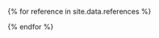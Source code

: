 {% for reference in site.data.references %}
[^{{ reference.referenceID }}]: {{ reference.author }}, "{{ reference.title }}", in {{ reference.source }}, {{ reference.publicationYear }}, pp. {{ reference.pageStart }} - {{ reference.pageEnd }}; {{ reference.url }} [accessed {{ reference.accessDate }}]

{% endfor %}

[^2]: T.E. Humpreys et al. "Assessing the spoofing threat: Development of a portable GPS civilian spoofer." in Proceedings of the 21st International Technical Meeting of the Satellite Division of The Institute of Navigation, 2008, pp. 2314-2325; https://gps.mae.cornell.edu/humphreys_etal_iongnss2008.pdf [accessed 8/23/2016]

[^3]: S. Andrivet, The Security of MDM systems, presented at Hack In Paris, 20 June 2013; https://hackinparis.com/data/slides/2013/MDM-HIP_2013.pdf [accessed 8/23/2016]

[^4]: S. Breen, Mobile Device Mismanagement, presented at Blackhat, Aug. 2014; www.blackhat.com/docs/us-14/materials/us-14-Breen-Mobile-Device-Mismanagement.pdf [accessed 8/23/2016]

[^5]: N.S. Evans, A. Benameur, and Y. Shen, "All Your Root Checks Are Belong to Us: The Sad State of Root Detection", in Proceedings of the 13th ACM International Symposium on Mobility Management and Wireless Access, 2015, pp. 81-88; http://dx.doi.org/10.1145/2810362.2810364 [accessed 8/23/2016]

[^6]: D. Kravets, "Worker fired for disabling GPS app that track her 24 hours a day [Updated]", Ars Technica, 11 May 2015; http://arstechnica.com/tech-policy/2015/05/worker-fired-for-disabling-gps-app-that-tracked-her-24-hours-a-day/ [accessed 8/23/2016]

[^7]: D. Denslow, "Personal Data Security and the "BYOD" Problem: Who is Truly at Risk?", blog, 19 Nov. 2014; http://jolt.richmond.edu/index.php/blog-personal-data-security-and-the-byod-problem-who-is-truly-at-risk/ [accessed 8/24/2016]

[^8]: S. Raghuram, "Man in the Cloud: Threat, Impact, Resolution and the Bigger Picture", blog, 2015; www.skyhighnetworks.com/cloud-security-blog/man-in-the-cloud-threat-impact-resolution-and-the-bigger-picture/ [accessed 8/23/2016]

[^9]: Mobile Top 10 2016, Mar. 2016; www.owasp.org/index.php/Mobile_Top_10_2016-Top_10 [accessed 8/23/2016]

[^11]: L. Francis et al., "Practical NFC peer-to-peer relay attack using mobile phones", in Proceedings of the 6th International Conference on Radio Frequency Identification: Security and Privacy Issues, 2010, pp. 35-49; https://eprint.iacr.org/2010/228.pdf [accessed 8/24/2016]

[^12]: O. Cox, "Demystifying Point of Sale Malware and Attacks", blog, 25 Nov. 2015; www.symantec.com/connect/blogs/demystifying-point-sale-malware-and-attacks [accessed 8/24/2016]

[^13]: Home Depot Hit By Same Malware as Target, 14 Sept. 2014; http://krebsonsecurity.com/2014/09/home-depot-hit-by-same-malware-as-target/ [accessed 8/24/2016]

[^14]: M. Geuss, "The weak link in Apple Pay's strong chain is bank verification. Who's to blame?", Ars Technica, 3 Mar. 2015; http://arstechnica.com/apple/2015/03/the-weak-link-in-apple-pays-strong-chain-is-bank-verification-whos-to-blame/ [accessed 8/24/2016]

[^15]: M. Georgiev et al., "The most dangerous code in the world: validating SSL certificates in non-browser software", in Proceedings of the 2012 ACM conference on Computer and communications security, 2012, pp. 38-49; http://dx.doi.org/10.1145/2382196.2382204 [accessed 8/24/2016]

[^16]: M. Souppaya and K. Scarfone, Guidelines for Securing Wireless Local Area Networks (WLANs), SP 800-163, National Institute of Standards and Technology, 2016; http://nvlpubs.nist.gov/nistpubs/Legacy/SP/nistspecialpublication800-153.pdf [accessed 8/24/2016]

[^17]: K. Zetter, "Darkhotel: A Sophisticated New Hacking Attack Targets High-Profile Hotel Guests", Wired, 10 Nov. 2014; www.wired.com/2014/11/darkhotel-malware/ [accessed 8/24/2016]

[^18]: CAPEC-613: WiFi SSID Tracking (Version 2.8), MITRE, 7 Dec. 2015; http://capec.mitre.org/data/definitions/613.html [accessed 8/24/2016]

[^19]: A. Stubblefield, J. Ioannidis and A.D. Rubin, Using the Fluhrer, Mantin, and Shamir Attack to Break WEP, tech. report TD-4ZCPZZ, AT&T Labs, 2001; www.isoc.org/isoc/conferences/ndss/02/papers/stubbl.pdf [accessed 8/24/2016]

[^20]: D. Richardson, "Using spoofed Wi-Fi to attack mobile devices", blog, 21 Apr. 2016; https://blog.lookout.com/blog/2016/04/21/spoofed-wi-fi-60-minutes/ [accessed 8/24/2016]

[^21]: G. Fleishman, "FCC fines Marriott $600,000 for jamming hotel Wi-Fi", blog, 3 Oct. 2014; http://boingboing.net/2014/10/03/fcc-fines-marriott-for-jamming.html [accessed 8/24/2016]

[^22]: B. Weis, IEEE 802 Privacy Threat Analysis, Cisco Systems, 2016; www.ieee802.org/1/files/public/docs2016/802E-weis-privacy-threat-analysis-0718-v01.pdf [accessed 8/24/2016]

[^23]: B. Fung, "How stores use your phone's WiFi to track your shopping habits", The Washington Post, 19 Oct. 2013; www.washingtonpost.com/blogs/the-switch/wp/2013/10/19/how-stores-use-your-phones-wifi-to-track-your-shopping-habits [accessed 8/24/2016]

[^24]: S. Clifford and Q. Hardy, "Attention, Shoppers: Store Is Tracking Your Cell", The New York Times, 14 July 2013; www.nytimes.com/2013/07/15/business/attention-shopper-stores-are-tracking-your-cell.html [accessed 8/24/2016]

[^25]: S. Mlot, "FTC Goes After Firm for Tracking Shoppers' Cell Phones", PCMag, 24 Apr. 2015; www.pcmag.com/article2/0,2817,2482985,00.asp [accessed 8/24/2016]

[^26]: How Retailers Use Smartphones To Track Shoppers In The Store, All Things Considered, National Public Radio, 16 June 2014, transcript; www.npr.org/2014/06/16/322597862/how-retailers-use-smartphones-to-track-shoppers-in-the-store [accessed 8/24/2016]

[^27]: GPS, Wi-Fi, and Cell Phone Jammers Frequently Asked Questions (FAQs), Federal Communications Commission; https://transition.fcc.gov/eb/jammerenforcement/jamfaq.pdf [accessed 8/24/2016]

[^28]: J. Padgette, K. Scarfone and L. Chen, Guide to Bluetooth Security, SP 800-121 rev. 1, National Institute of Standards and Technology, 2012; http://csrc.nist.gov/publications/nistpubs/800-121-rev1/sp800-121_rev1.pdf [accessed 8/24/2016]

[^29]: C. Mulliner and M. Herfurt, "Blueprinting", 2013; http://trifinite.org/trifinite_stuff_blueprinting.html [accessed 8/24/2016]

[^30]: L. Carettoni, C. Merloni and S. Zanero, "Studying Bluetooth Malware Propagation: The BlueBag Project", Proceedings of the 2007 IEEE Symposium on Security and Privacy, pp. 17-25, 2007; http://ieeexplore.ieee.org/stamp/stamp.jsp?arnumber=4140986 [accessed 8/24/2016]

[^31]: Z. Wang et al., "Implementation and Analysis of a Practical NFC Relay Attack Example", in Proceedings of the 2012 Second International Conference on Instrumentation, Measurement, Computer, Communication, and Control, 2012, pp 143-146.

[^32]: M. Maass et al., Demo: NFCGate - An NFC Relay Application for Android [Extended Abstract], presented at 8th ACM Conference on Security and Privacy in Wireless and Mobile Networks, 26 June 2015; https://github.com/nfcgate/nfcgate [accessed 8/24/2016]

[^33]: G. Vaughan, NFC Threat Landscape, OWASP Toronto chapter meeting, 31 Mar. 2013; www.owasp.org/images/3/38/NFC_Threat_Landscape_OWASP_Toronto_March_2013.pdf [accessed 8/24/2016]

[^34]: C. Miller, Exploring the NFC Attack Surface, presented at Blackhat, 5 July 2012; https://media.blackhat.com/bh-us-12/Briefings/C_Miller/BH_US_12_Miller_NFC_attack_surface_WP.pdf [accessed 8/24/2016]

[^35]: Android 6.0 Changes, https://developer.android.com/about/versions/marshmallow/android-6.0-changes.html#behavior-hardware-id [accessed on 8/24/2016]

[^36]: D. Stites and K. Skinner, User Privacy on iOS and OS X, presented at Apple Worldwide Developer Conference, June 2014; http://devstreaming.apple.com/videos/wwdc/2014/715xx4loqo5can9/715/715_user_privacy_in_ios_and_os_x.pdf [accessed 8/24/2016]

[^37]: Specification of the Bluetooth System version 1.0 B, Bluetooth Special Interest Group, 1999; http://grouper.ieee.org/groups/802/15/Bluetooth/profile_10_b.pdf [accessed 8/24/2016]

[^38]: Security, Bluetooth Smart (Low Energy), 2016; https://developer.bluetooth.org/TechnologyOverview/Pages/LE-Security.aspx [accessed 8/24/2016]

[^39]: S. Cobb, "QR Codes and NFC Chips: Preview-and-authorize should be default", blog, 23 Apr. 2012; www.welivesecurity.com/2012/04/23/qr-codes-and-nfc-chips-preview-and-authorize-should-be-default/ [accessed 8/24/2016]

[^40]: S. Lawson, "Ten Ways Your Smartphone Knows Where you Are", PCWorld, 6 Apr. 2012; www.pcworld.com/article/253354/ten_ways_your_smartphone_knows_where_you_are.html [accessed 8/25/2016]

[^41]: J.S. Warner and R.G. Johnston, GPS Spoofing Countermeasures, tech. report LAUR-03-6163, Los Alamos National Laboratory, 2003; http://lewisperdue.com/DieByWire/GPS-Vulnerability-LosAlamos.pdf [accessed 8/25/2016]

[^42]: Malware Targeting Point of Sale Systems, US-CERT alert TA14-002A, US-CERT, 5 Feb. 2014; www.us-cert.gov/ncas/alerts/TA14-002A [accessed 8/25/2016]

[^43]: C. Xiao, "YiSpecter: First iOS Malware That Attacks Non-jailbroken Apple iOS Devices by Abusing Private APIs," blog, 25 Oct. 2015; http://researchcenter.paloaltonetworks.com/2015/10/yispecter-first-ios-malware-attacks-non-jailbroken-ios-devices-by-abusing-private-apis/

[^44]: T. Claburn, "iOS SideStepper Vulnerability Undermines MDM Services: Check Point," InformationWeek ,31 Mar. 2016; www.informationweek.com/mobile/mobile-devices/ios-sidestepper-vulnerability-undermines-mdm-services-check-point/d/d-id/1324920

[^45]: L. Tung, "Apple iPhone, iPad iOS 9 security flaw lets malicious apps sneak onto enterprise devices," ZDNet, 1 Apr. 2016; www.zdnet.com/article/apple-iphone-ipad-ios-9-security-flaw-lets-malicious-apps-sneak-onto-enterprise-devices/

[^46]: B. Lau et al. , MACTANS: Injecting Malware Into iOS Devices Via Malicious Chargers, presented at BlackHat, 3-4 Aug. 2013. https://media.blackhat.com/us-13/US-13-Lau-Mactans-Injecting-Malware-into-iOS-Devices-via-Malicious-Chargers-WP.pdf [accessed 8/23/16].

[^47]: M. Mendoza, "Xiaomi Locks Mi Devices' Bootloaders On Fears Of Malware And Security Risks: Up To 21 Days To Unlock," Tech Times, 20 Jan. 2016; www.techtimes.com/articles/125681/20160120/xiaomi-locks-mi-devices-bootloaders-on-fears-of-malware-and-security-risks-up-to21-days-to-unlock.htm [accessed 8/26/2016]

[^48]: D. Pauli, "Samsung S6 calls open to man-in-the-middle base station snooping," The Register, 12 Nov. 2015; www.theregister.co.uk/2015/11/12/mobile_pwn2own1/

[^49]: D. Goodin, "Software flaw puts mobile phones and networks at risk of complete takeover," Ars Technica, 19 July 2016; http://arstechnica.com/security/2016/07/software-flaw-puts-mobile-phones-and-networks-at-risk-of-complete-takeover/

[^50]: R. Weinmann, Baseband Attacks: Remote Exploitation of Memory Corruptions in Cellular Protocol Stacks, presented at 6th USENIX Workshop on Offensive Technologies, 6-7 Aug. 2012; www.usenix.org/system/files/conference/woot12/woot12-final24.pdf [accessed 8/23/16].

[^51]: G. Williams, "4 Surprising Ways Your Identity Can Be Stolen," U.S. News & World Report, 9 June 2015; http://money.usnews.com/money/personal-finance/articles/2015/06/09/4-surprising-ways-your-identity-can-be-stolen

[^52]: AT&T SIM-Card Switch Scam, New York Department of State; www.dos.ny.gov/consumerprotection/scams/att-sim.html [accessed 8/23/16].

[^53]: R. Chirgwin, "This is what a root debug backdoor in a Linux kernel looks like," The Register, 9 May. 2016; www.theregister.co.uk/2016/05/09/allwinners_allloser_custom_kernel_has_a_nasty_root_backdoor/ [accessed 8/26/2016]

[^54]: iOS Security: iOS 9.3 or later, white paper, Apple, 2016. www.apple.com/business/docs/iOS_Security_Guide.pdf [accessed 8/24/16].

[^55]: R. Welton, "Remote Code Execution as System User on Samsung Phones", blog, 16 June 2015; www.nowsecure.com/blog/2015/06/16/remote-code-execution-as-system-user-on-samsung-phones/ [accessed 8/25/2016]

[^56]: J. V. Dyke, "Insecurity Cameras and Mobile Apps: Surveillance or Exposure?", blog, 6 Jan. 2016; www.nowsecure.com/blog/2016/01/06/insecurity-cameras-and-mobile-apps-surveillance-or-exposure/ [accessed 8/25/2016]

[^57]: J. Oberheide and Z. Lanier, "Team Joch vs. Android", presented at ShmooCon 2011, 28-30 Jan. 2011, slide 54; https://jon.oberheide.org/files/shmoo11-teamjoch.pdf [accessed 8/25/2016]

[^61]: L. Neely, Mobile Threat Protection: A Holistic Approach to Securing Mobile Data and Devices, SANS Institute, 2016; www.sans.org/reading-room/whitepapers/analyst/mobile-threat-protection-holistic-approach-securing-mobile-data-devices-36715 [accessed 8/25/2016]

[^62]: S. Fahl et al., "Why Eve and Mallory Love Android: An Analysis of Android SSL (In)Security", in Proceedings of the 2012 ACM conference on Computer and Communications Security, 2012, pp. 50-61; http://dl.acm.org/citation.cfm?id=2382205 [accessed 8/25/2016]

[^63]: D. Sounthiraraj et al., "SMV-HUNTER: Large Scale, Automated Detection of SSL/TLS Man-in-the-Middle Vulnerabilities in Android Apps", in Proceedings of the 2014 Network and Distributed System Security Symposium, 2014; www.internetsociety.org/sites/default/files/10_3_1.pdf [accessed 8/25/2016]

[^64]: A. Mettler et al., "SSL Vulnerabilities: Who Listens When Android Applications Talk?", 20 Aug. 2014; www.fireeye.com/blog/threat-research/2014/08/ssl-vulnerabilities-who-listens-when-android-applications-talk.html [accessed 8/25/2016]

[^65]: J. Montelibano and W. Dormann, How We Discovered Thousands of Vulnerable Android Apps in 1 Day, presented at RSA Conference USA 2015, 19 Apr. 2015;  www.rsaconference.com/writable/presentations/file_upload/hta-t08-how-we-discovered-thousands-of-vulnerable-android-apps-in-1-day_final.pdf [accessed 8/25/2016]

[^66]: Fandango, Credit Karma Settle FTC Charges that They Deceived Consumers By Failing to Securely Transmit Sensitive Personal Information, Federal Trade Commission, 28 Mar. 2014; www.ftc.gov/news-events/press-releases/2014/03/fandango-credit-karma-settle-ftc-charges-they-deceived-consumers [accessed 8/25/2016]

[^67]: J. Case, "Exclusive: Vulnerability In Skype For Android Is Exposing Your Name, Phone Number, Chat Logs, And A Lot More", blog, 14 Apr. 2011; www.androidpolice.com/2011/04/14/exclusive-vulnerability-in-skype-for-android-is-exposing-your-name-phone-number-chat-logs-and-a-lot-more/# [accessed 8/25/2016]

[^68]: J. V. Dyke, "World Writable Code Is Bad, MMMMKAY", blog,  10 Aug. 2015; www.nowsecure.com/blog/2015/08/10/world-writable-code-is-bad-mmmmkay/ [accessed 8/25/2016]

[^69]: "[Vulnerability Identifier]: LOOK-11-001, blog, 1 Feb. 2011; https://blog.lookout.com/look-11-001/ [accessed 8/25/2016]"

[^70]: A. Donenfeld, Stumping the Mobile Chipset, presented at DEFCON 24, 7 Aug. 2016; https://media.defcon.org/DEF CON 24/DEF CON 24 presentations/DEFCON-24-Adam-Donenfeld-Stumping-The-Mobile-Chipset.pdf [accessed 8/25/2016]

[^71]: A. Brandt, "Android Towelroot Exploit Used to Deliver Dogspectus Ransomware", blog, 25 Apr. 2016; www.bluecoat.com/security-blog/2016-04-25/android-exploit-delivers-dogspectus-ransomware [accessed 8/25/2016]

[^72]: JailbreakMe; https://jailbreakme.qoid.us [accessed 8/25/2016]

[^73]: R. Welton, "A Pattern for Remote Code Execution using Arbitrary File Writes and MultiDex Applications", blog, 15 June 2015; www.nowsecure.com/blog/2015/06/15/a-pattern-for-remote-code-execution-using-arbitrary-file-writes-and-multidex-applications/ [accessed 8/25/2016]

[^74]: M. Grace et al., "Unsafe Exposure Analysis of Mobile In-App Advertisements", in Proceedings of the Fifth ACM Conference on Security and Privacy in Wireless and Mobile Networks,2012, pp. 101-112; http://dl.acm.org/citation.cfm?id=2185464 [accessed 8/25/2016]

[^75]: S. Guerrero, "eBay for Android Content Provider Injection Vulnerability", blog, 4 Oct. 2013; www.nowsecure.com/blog/2013/10/04/ebay-for-android-content-provider-injection-vulnerability/ [accessed 8/25/2016]

[^76]: X. Jiang, "Smishing Vulnerability in Multiple Android Platforms (including Gingerbread, Ice Cream Sandwich, and Jelly Bean)", 28 Nov. 2012; www.csc.ncsu.edu/faculty/jiang/smishing.html [accessed 8/25/2016]

[^77]: T. Cannon, "Android SMS Spoofer", GitHub repository, 14 Dec. 2012; https://github.com/thomascannon/android-sms-spoof [accessed 8/25/2016]

[^78]: K. Okuyama, "Content provider permission bypass allows malicious application to access data", Mozilla Foundation Security Advisory 2016-41, Mozilla Foundation, 26 Apr. 2016; www.mozilla.org/en-US/security/advisories/mfsa2016-41/ [accessed 8/25/2016]

[^79]: "WebView addJavaScriptInterface Remote Code Execution", 24 Sept. 2013; https://labs.mwrinfosecurity.com/blog/webview-addjavascriptinterface-remote-code-execution/ [accessed 8/25/2016]

[^80]: F. Long, "DRD13. Do not provide addJavascriptInterface method access in a WebView which could contain untrusted content. (API level JELLY_BEAN or below)", 8 Apr. 2015; www.securecoding.cert.org/confluence/pages/viewpage.action?pageId=129859614 [accessed 8/25/2016]

[^81]: T. Sutcliffe, "Remote code execution on Android devices", blog, 31 July 2014; https://labs.bromium.com/2014/07/31/remote-code-execution-on-android-devices/ [accessed 8/25/2016]

[^82]: D. Andzakovic, FortiClient Multiple Vulnerabilities, vulnerability disclosure, 29 Jan. 2015; www.security-assessment.com/files/documents/advisory/Fortinet_FortiClient_Multiple_Vulnerabilities.pdf [accessed 8/25/2016]

[^83]: The Google Android Security Team's Classifications for Potentially Harmful Applications, Apr. 2016; https://static.googleusercontent.com/media/source.android.com/en//security/reports/Google_Android_Security_PHA_classifications.pdf [accessed 8/25/2016]

[^84]: W. Zhou et al., "Slembunk: An Evolving Android Trojan Family Targeting Users of Worldwide Banking Apps", blog, 17 Dec. 2015; www.fireeye.com/blog/threat-research/2015/12/slembunk_an_evolvin.html [accessed 8/25/2016]

[^85]: Y. Zhou and X. Jiang, "Dissecting Android Malware: Characterization and Evolution", in Proceedings of the 2012 IEEE Symposium on Security and Privacy, 2012, pp 95-109; http://ieeexplore.ieee.org/document/6234407/?arnumber=6234407 [accessed 8/25/2016]

[^86]: C. Zheng and Z. Xu, "New Android Malware Family Evades Antivirus Detection by Using Popular Ad Libraries", blog, 7 July 2015; http://researchcenter.paloaltonetworks.com/2015/07/new-android-malware-family-evades-antivirus-detection-by-using-popular-ad-libraries/ [accessed 8/25/2016]

[^87]: Unauthorized App Discovered, in Incident Response for Android and iOS, www.nowsecure.com/resources/mobile-incident-response/en/case-studies/unauthorized-app-discovered.html [accessed 8/25/2016]

[^88]: M. Kelly, "Cloned banking app stealing usernames sneaks into Google Play", blog, 24 June 2014; https://blog.lookout.com/blog/2014/06/24/bankmirage/ [accessed 8/25/2016]

[^89]: D. Richardson, "Change to sideloading apps in iOS 9 is a security win", blog, 10 Sept. 2015; https://blog.lookout.com/blog/2015/09/10/ios-9-sideloading/ [accessed 8/25/2016]

[^90]: Mobile Security: Threats and Countermeasures, white paper, MobileIron; www.mobileiron.com/sites/default/files/security/Mobile-Security-Threats-and-Countermeasures-WP-MKT-6361-V1.pdf [accessed 8/25/2016]

[^91]: D. Richardson, "Jailbreaking not a requirement for infecting iPhones with Hacking Team spyware", blog, 10 July 2015; https://blog.lookout.com/blog/2015/07/10/hacking-team/ [accessed 8/25/2016]

[^92]: L. Sun, et al., "Pawn Storm Update: iOS Espionage App Found", blog, 4 Feb. 2015; http://blog.trendmicro.com/trendlabs-security-intelligence/pawn-storm-update-ios-espionage-app-found/ [accessed 8/25/2016]

[^93]: C. Xiao, "WireLurker: A New Era in OS X and iOS Malware", blog, 5 Nov. 2014; http://researchcenter.paloaltonetworks.com/2014/11/wirelurker-new-era-os-x-ios-malware/ [accessed 8/25/2016]

[^94]: C. Page, "MKero: Android malware secretly subscribes victims to premium SMS services", The Inquirer, 9 Sept. 2015; www.theinquirer.net/inquirer/news/2425201/mkero-android-malware-secretly-subscribes-victims-to-premium-sms-services [accessed 8/25/2016]

[^95]: T. Espiner, "Chinese Android botnet 'netting millions', says Symantec", ZDNet, 10 Feb. 2012; www.zdnet.com/article/chinese-android-botnet-netting-millions-says-symantec/ [accessed 8/25/2016]

[^96]: C. Zheng, et al., "New Android Trojan XBot Phishes Credit Cards and Bank Accounts, Encrypts Devices for Ransom", blog, 18 Feb. 2016; http://researchcenter.paloaltonetworks.com/2016/02/new-android-trojan-xbot-phishes-credit-cards-and-bank-accounts-encrypts-devices-for-ransom/ [accessed 8/25/2016]

[^97]: R. K. Konoth, V. van der Veen, and Herbert Bos, "How Anywhere Computing Just Killed Your Phone-Based Two-Factor Authentication", Proceedings of the 20th Conference on Financial Cryptography and Data Security, 2016; http://fc16.ifca.ai/preproceedings/24_Konoth.pdf [accessed 8/25/2016]

[^98]: Android Security 2015 Year In Review, Google, 2016; https://source.android.com/security/reports/Google_Android_Security_2015_Report_Final.pdf [accessed 8/25/2016]

[^99]: D. Goodin, "Malware designed to take over cameras and record audio enters Google Play", Ars Technica, 7 Mar. 2014; http://arstechnica.com/security/2014/03/malware-designed-to-take-over-cameras-and-record-audio-enters-google-play/ [accessed 8/25/2016]

[^100]: J. Oberheide, Android Hax, presented at Summercon, 10 June 2010; https://jon.oberheide.org/files/summercon10-androidhax-jonoberheide.pdf [accessed 8/25/2016]

[^101]: P. Ducklin, "How to clean up the Duh iPhone worm", Naked Security, Sophos, 24 Nov. 2009; https://nakedsecurity.sophos.com/2009/11/24/clean-up-iPhone-worm/ [accessed 8/25/2016]

[^102]: C. Dehghanpoor, "Brain Test re-emerges: 13 apps found in Google Play", blog, 6 Jan. 2016; https://blog.lookout.com/blog/2016/01/06/brain-test-re-emerges/ [accessed 8/25/2016]

[^103]: V. Chebyshev and R. Unuchek, "Mobile Malware Evolution: 2013", blog, 24 Feb. 2014; https://securelist.com/analysis/kaspersky-security-bulletin/58335/mobile-malware-evolution-2013/ [accessed 8/25/2016]

[^104]: A. Coletta et al., "DroydSeuss: A Mobile Banking Trojan Tracker - A Short Paper", in Proceedings of Financial Cryptography and Data Security 2016, 2016; http://fc16.ifca.ai/preproceedings/14_Coletta.pdf [accessed 8/25/2016]

[^105]: A.P. Felt and D. Wagner, Phishing on Mobile Devices, presented at Web 2.0 Security & Privacy 2011, 26 May 2011; http://w2spconf.com/2011/papers/felt-mobilephishing.pdf [accessed 8/25/2016]

[^106]: R. Hassell, Exploiting Androids for Fun and Profit, presented at Hack In The Box Security Conference 2011, 12-13 Oct. 2011; http://conference.hitb.org/hitbsecconf2011kul/materials/D1T1 - Riley Hassell - Exploiting Androids for Fun and Profit.pdf [accessed 8/25/2016]

[^107]: W. Zhou et al., "The Latest Android Overlay Malware Spreading via SMS Phishing in Europe", blog, 28 June 2016; www.fireeye.com/blog/threat-research/2016/06/latest-android-overlay-malware-spreading-in-europe.html [accessed 8/25/2016]

[^108]: J. Clover, "Password-Stealing Instagram App 'InstaAgent' Reappears in App Store Under New Name", MacRumors, 22 Mar. 2016; www.macrumors.com/2016/03/22/password-stealing-instaagent-app-reappears/ [accessed 8/25/2016]

[^109]: T. Fox-Brewster, "Hackers Sneak Malware Into Apple App Store 'To Steal iCloud Passwords'", Forbes, 18 Sept. 2015; www.forbes.com/sites/thomasbrewster/2015/09/18/xcodeghost-malware-wants-your-icloud/ [accessed 8/25/2016]

[^110]: Internet Security Threat Report vol. 21, Symantec, 2016.

[^111]: T. Wang et al., "Jekyll on iOS: When Benign Apps Become Evil", in Proceedings of the 22nd USENIX Security Symposium, 2013; www.usenix.org/system/files/conference/usenixsecurity13/sec13-paper_wang_2.pdf [accessed 8/25/2016]

[^112]: D. Storm, "Mobile RAT attack makes Android the ultimate spy tool", Computerworld, 1 Mar. 2012; www.computerworld.com/article/2472441/cybercrime-hacking/mobile-rat-attack-makes-android-the-ultimate-spy-tool.html [accessed 8/25/2016]

[^113]: L. Fair, "Device Squad: The story behind the FTC's first case against a mobile device maker", blog, 22 Feb. 2013; www.ftc.gov/news-events/blogs/business-blog/2013/02/device-squad-story-behind-ftcs-first-case-against-mobile [accessed 8/25/2016]

[^114]: Check Point Security Team, "Certifi-gate: Hundreds of Millions of Android Devices Could Be Pwned", blog, 6 Aug. 2015; http://blog.checkpoint.com/2015/08/06/certifigate/ [accessed 8/25/2016]

[^115]: "Samsung Keyboard Security Risk Disclosed", 16 June 2015; www.nowsecure.com/keyboard-vulnerability/ [accessed 8/25/2016]

[^116]: CBS App & Mobility Website, Wandera Threat Advisory No. 192, Wandera, 23 Mar. 2016; www.wandera.com/resources/dl/TA_CBS.pdf [accessed 8/24/2016]

[^117]: The Fork, Wandera Threat Advisory No. 154, Wandera, 14 Jan. 2016; www.wandera.com/resources/dl/TA_The_Fork.pdf [accessed 8/24/2016]

[^118]: Star Q8, Wandera Threat Advisory No. 152, Wandera, 10 Jan. 2016; www.wandera.com/resources/dl/TA_StarQ8.pdf [accessed 8/24/2016]

[^119]: Corriere Della Sera App, Wandera Threat Advisory No. 74, Wandera, 29 Aug. 2015; www.wandera.com/resources/dl/TA_CorriereDellaSeraApp.pdf (accessed 24 Aug 2016)

[^120]: La Tribune, Wandera Threat Advisory No. 84, Wandera, 2 Oct. 2015; www.wandera.com/resources/dl/TA_LaTribune.pdf [accessed 8/24/2016]

[^121]: Card Crypt, Wandera Threat Advisory No. 142, Wandera, 9 Dec. 2015; www.wandera.com/resources/dl/TA_CardCrypt.pdf [accessed 8/24/2016]

[^122]: E. Schuman, "Starbucks Caught Storing Mobile Passwords in Clear Text", Computerworld, 15 Jan. 2014; www.computerworld.com/article/2487743/security0/evan-schuman--starbucks-caught-storing-mobile-passwords-in-clear-text.html  [accessed 8/25/2016]

[^124]: A. Aviv et al., "Smudge Attacks on Smartphone Touch Screens", in Proceedings of the 4th USENIX Conference on Offensive technologies, 2010; www.usenix.org/legacy/event/woot10/tech/full_papers/Aviv.pdf [accessed 8/24/2016].

[^125]: P. Ducklin, "Black Box" Brouhaha Breaks Out Over Brute Forcing of iPhone Pin Lock", Naked Security, Sophos, 17 Mar. 2015; https://nakedsecurity.sophos.com/2015/03/17/black-box-brouhaha-breaks-out-over-brute-forcing-of-iphone-pin-lock/ [accessed 8/25/2016]

[^126]: T. Simonite, "Black Hat: Google Glass Can Steal Your Passcodes", MIT Technology Review, 7 Aug. 2014; www.technologyreview.com/s/529896/black-hat-google-glass-can-steal-your-passcodes/ [accessed 8/25/2016]

[^127]: L. Tung, "iOS 9 LockScreen Bypass Exposes Photos and Contacts", ZDNet, 24 Sept. 2015; www.zdnet.com/article/ios-9-lockscreen-bypass-exposes-photos-and-contacts/ [accessed 8/25/2016]

[^128]: S. Hill, "Your Smartphone Isn't As Safe As You'd Think, Techradar, 29 Nov. 2013; www.techradar.com/us/news/phone-and-communications/mobile-phones/your-smartphone-pin-isn-t-as-safe-as-you-d-think-1203510 [accessed 8/25/2016]

[^129]: D. Goodin, "How hackers can access iPhone contacts and photos without a password", Ars Technica, 25 Sept. 2015;  http://arstechnica.com/security/2015/09/how-hackers-can-access-iphone-contacts-and-photos-without-a-password/ [accessed 8/25/2016]

[^130]: D. Goodin, "Serious OS X and iOS Flaws Let Hackers Steal Keychain, 1Password Contents", Ars Technica, 17 June 2015; http://arstechnica.com/security/2015/06/serious-os-x-and-ios-flaws-let-hackers-steal-keychain-1password-contents/  [accessed 8/25/2016]

[^131]: J. Lemonnier, "Which is the most secure Android Smart Lock?", 4 June 2016; http://now.avg.com/which-is-the-most-secure-android-smart-lock/ [accessed 8/25/2016]

[^132]: J. Trader, "Liveness Detection to Fight Biometric Spoofing", blog, 22 July 2014; http://blog.m2sys.com/scanning-and-efficiency/liveness-detection-fight-biometric-spoofing/ [accessed 8/25/2016]

[^133]: M. Rogers "Why I hacked TouchID (again) and still think it's awesome", blog, 23 Sept. 2016; https://blog.lookout.com/blog/2014/09/23/iphone-6-touchid-hack; [accessed 8/25/2016]

[^134]: D. Richardson, "Using Spoofed Wi-Fi to Attack Mobile Devices", blog, 21 Apr. 2016; https://blog.lookout.com/blog/2016/04/21/spoofed-wi-fi-60-minutes/ [accessed 8/25/2016]

[^135]: SRLabs, "iPhone 5S Touch ID susceptible to fingerprint spoofs", YouTube video, 25 Sept. 2013; www.youtube.com/watch?v=h1n_tS9zxMc [accessed 8/25/2016]

[^136]: "Man-in-the-Middle Attack", 31 Aug. 2015; www.owasp.org/index.php/Man-in-the-middle_attack [accessed 8/25/2016]

[^137]: Mobile Top 10 2016, Mar. 2016; www.owasp.org/index.php/ Mobile_Top_10_2016-Top_10 - M1 [accessed 8/25/2016]

[^138]: R. Graves, Phishing Defenses for Webmail Providers, white paper, SANS Institute, 2013; www.sans.org/reading-room/whitepapers/email/phishing-detecton-remediation-34082 [accessed 8/258/2016]

[^139]: C. Boyd, "'Your Account PayPal Has Been Limited' Phishing Scam", blog, 8 May 2015;  https://blog.malwarebytes.com/cybercrime/2015/05/your-account-paypal-has-been-limited-phishing-scam/  [accessed 8/25/2016]

[^140]: A. Wulf, "Stealing Passwords is Easy in Native Mobile Apps Despite OAuth", blog, 12 Jan. 2011; http://welcome.totheinter.net/2011/01/12/stealing-passwords-is-easy-in-native-mobile-apps-despite-oauth/ [accessed 8/25/2016]

[^141]: W. Denniss and J. Bradley, "OAuth 2.0 for Native Apps", IETF Internet Draft, work in progress, July 2016.

[^142]: J.F. Miller, "Supply Chain Attack Framework and Attack Patterns", tech. report, MITRE, Dec. 2013;   www.mitre.org/sites/default/files/publications/supply-chain-attack-framework-14-0228.pdf

[^143]: Z. Wang and A. Stavrou, "Exploiting Smart-Phone USB Connectivity for Fun and Profit", in Proceedings of 26th Annual Computer Security Applications Conference, 2010, pp. 357-365.

[^144]: A. Stavrou, Z. Wang, Exploiting Smart-Phone USB Connectivity For Fun And Profit, presented at Blackhat, 4 Aug. 2011; https://media.blackhat.com/bh-dc-11/Stavrou-Wang/BlackHat_DC_2011_Stavrou_Zhaohui_USB_exploits-Slides.pdf [accessed 8/25/2016]

[^145]: M. Brignall, "Sim-Swap Fraud Claims Another Mobile Banking Victim", The Guardian, 16 Apr. 2016; www.theguardian.com/money/2016/apr/16/sim-swap-fraud-mobile-banking-fraudsters  [accessed 8/25/2016]

[^146]: BYOD & Mobile Security, Information Security Community on LinkedIn, Apr. 2016; http://get.skycure.com/hubfs/Reports/BYOD_and_Mobile_Security_Report_2016.pdf  [accessed 8/25/2016]

[^147]: V. Blue, "Researchers Show How to Hack an iPhone in 60 Seconds", ZDNet, 31 July 2013; www.zdnet.com/article/researchers-reveal-how-to-hack-an-iphone-in-60-seconds/ [accessed 8/25/2016]

[^149]: A. O'Donnell, "How to Protect Yourself From Malicious QR Codes", blog, http://netsecurity.about.com/od/securityadvisorie1/a/How-To-Protect-Yourself-From-Malicious-QR-Codes.htm [accessed 8/25/16]

[^150]: G. Gruman, "Keep out hijackers: Secure your app store dev account," InfoWorld, 5 Dec. 2014; www.infoworld.com/article/2854963/mobile-development/how-to-keep-your-app-store-dev-account-from-being-hijacked.html

[^151]: D. Fisher, "Researchers Find Methods for Bypassing Google's Bouncer Android Security," blog, 4 June 2012; https://threatpost.com/researchers-find-methods-bypassing-googles-bouncer-android-security-060412/76643/

[^152]: C. Welch, "Major security hole allows Apple passwords to be reset with only email address, date of birth (update)," The Verge, 22 Mar. 2013; www.theverge.com/2013/3/22/4136242/major-security-hole-allows-apple-id-passwords-reset-with-email-date-of-birth

[^153]: D. Harkness et al., "Google Play Store seems blocked now from China. How can I update my Quora app?", forum thread, 6 Dec. 2014, www.quora.com/Google-Play-Store-seems-blocked-now-from-China-How-can-I-update-my-Quora-app [accessed 8/25/16]

[^154]: J. Cheng, "'Find and Call' app becomes first trojan to appear on iOS App Store," Ars Technica, 5 July 2012; http://arstechnica.com/apple/2012/07/find-and-call-app-becomes-first-trojan-to-appear-on-ios-app-store/

[^155]: J. Miller and C. Oberheide, Dissecting the Android Bouncer, Summercon, June 2012. https://jon.oberheide.org/files/summercon12-bouncer.pdf [accessed 8/25/16]

[^156]: N.J. Percoco and S. Schulte, Adventures in BouncerLand, presented at BlackHat, 25 July 2012. https://media.blackhat.com/bh-us-12/Briefings/Percoco/BH_US_12_Percoco_Adventures_in_Bouncerland_WP.pdf [accessed 8/25/16]

[^158]: Setup an FDroid App Repo, wiki entry, 3 May 2016, https://f-droid.org/wiki/page/Setup_an_FDroid_App_Repo [accessed 8/25/16]

[^159]: Protect your developer account, Google, 2016, https://support.google.com/googleplay/android-developer/answer/2543765?hl=en [accessed 8/25/16]

[^160]: Security and your Apple ID, Apple, 2016, https://support.apple.com/en-us/HT201303 [accessed 8/25/16]

[^161]: Maintaining Your Signing Identities and Certificates, Apple, 5 July 2016, https://developer.apple.com/library/prerelease/content/documentation/IDEs/Conceptual/AppDistributionGuide/MaintainingCertificates/MaintainingCertificates.html [accessed 8/25/16]

[^162]: Secure Your Private Key, in User Guide, https://developer.android.com/studio/publish/app-signing.html#secure-key [accessed 8/25/16]

[^164]: D. Goodin, "New Attack Steals Secret Crypto Keys from Android and iOS Phones", Ars Technica, 3 Mar. 2016; http://arstechnica.com/security/2016/03/new-attack-steals-secret-crypto-keys-from-android-and-ios-phones/  [accessed 8/25/2016]

[^165]: 3G Security; Security Threats and Requirements (Release 4), 3GPP TS 21.133 V4.0.0, 3rd Generation Partnership Project, 2003; www.3gpp.org/ftp/tsg_sa/wg3_security/_specs/Old_Vsns/21133-400.pdf [Accessed 8/23/2016]

[^166]: J. Cichonski, J.M. Franklin, and M. Bartock, LTE Architecture Overview and Security Analysis, Draft NISTIR 8071, National Institute of Standards and Technology, 2016; http://csrc.nist.gov/publications/drafts/nistir-8071/nistir_8071_draft.pdf [Accessed 8/23/2016]

[^167]: R.P. Jover, LTE Security and Protocol Exploits, presented at ShmooCon, 3 Jan. 2016; www.ee.columbia.edu/~roger/ShmooCon_talk_final_01162016.pdf [accessed 8/23/2016]

[^168]: J. Vijayan, "Researchers Exploit Cellular Tech Flaws to Intercept Phone Calls", ComputerWorld, 1 Aug. 2013; http://www.computerworld.com/article/2484538/cybercrime-hacking/researchers-exploit-cellular-tech-flaws-to-intercept-phone-calls.html [accessed 8/23/2016]

[^169]: J. Kakar et al. "Analysis and Mitigation of Interference to the LTE Physical Control Format Indicator Channel", in Proceedings of 2014 IEEE Military Communications Conference, 2014, pp. 228-234.

[^170]: C.-Y. Li et al. "Insecurity of Voice Solution VoLTE in LTE Mobile Networks", In Proceedings of the 22nd ACM SIGSAC Conference on Computer and Communications Security, 2015, pp. 316-327; http://dx.doi.org/10.1145/2810103.2813618 [accessed 8/23/2016]

[^171]: Safe Use of Mobile Devices and the Internet, CESG, 2016; www.cesg.gov.uk/guidance/safe-use-mobile-devices-and-internet [accessed 8/23/2016]

[^172]: P. Langlois, SCTPscan - Finding Entry Points to SS7 Networks & Telecommunication Backbones, presented at Blackhat EU, 29 Mar. 2007; www.blackhat.com/presentations/bh-europe-07/Langlois/Presentation/bh-eu-07-langlois-ppt-apr19.pdf [accessed 8/23/2016]

[^173]: K. Nohl, GSM Sniffing, 27th Chaos Communication Congress, Dec. 2010; https://events.ccc.de/congress/2010/Fahrplan/attachments/1783_101228.27C3.GSM-Sniffing.Nohl_Munaut.pdf [accessed 8/23/2016]

[^174]: P. Langlois, Toward the HLR: Attacking the SS7 & SIGTRAN Applications, presented at H2HC, Dec. 2009; www.h2hc.org.br/repositorio/2009/files/Philippe.en.pdf [accessed 8/23/2016]

[^175]: K. Nohl, Attacking Phone Privacy, presented at Blackhat, 29 July 2010; https://media.blackhat.com/bh-ad-10/Nohl/BlackHat-AD-2010-Nohl-Attacking-Phone-Privacy-wp.pdf [accessed 8/23/2016]

[^176]: U. Meyer and S. Wetzel, "A Man-in-the-Middle Attack on UMTS", Proceedings of the 3rd ACM workshop on Wireless security, 2004, pp. 90-97; http://dx.doi.org/10.1145/1023646.1023662 [accessed 8/23/2016]

[^177]: H. Schmidt and B. Butterly, Attacking BaseStations - an Odyssey through a Telco's Network, presented at DEFCON 24, 7 Aug. 2016; https://media.defcon.org/DEF CON 24/DEF CON 24 presentations/DEFCON-24-Hendrik-Schmidt-Brian-Butter-Attacking-BaseStations.pdf [accessed 8/23/2016]

[^178]: C. Feest, Protecting Mobile Networks from SS7 Attacks, white paper, Telesoft Technologies Inc., 2015; http://telesoft-technologies.com/document-library/milborne-ss7-firewall-ips/12-telesoft-whitepaper-protecting-mobile-networks-from-ss7-attacks/file [accessed 8/23/2016]

[^179]: H. Hu and N. Wei, "A Study of GPS Jamming and Anti-Jamming", in Proceedings of Power Electronics and Intelligent Transportation System (PEITS), 2009 2nd International Conference on, 2009, pp. 388-391.

[^180]: D. DePerry and T. Ritter, I Can Hear You Now: Traffic Interception and Remote Mobile Phone Cloning with a Compromised CDMA Femtocell, presented at DEFCON 21, 2 Aug. 2013; www.defcon.org/images/defcon-21/dc-21-presentations/DePerry-Ritter/DEFCON-21-DePerry-Ritter-Femtocell-Updated.pdf [accessed 8/29/2016]

[^181]: G.-H. Tu et al., "How Voice Call Technology Poses Security Threats in 4G LTE Networks", in Proceedings of 2015 IEEE Conference on Communications and Network Security (CNS), 2015.

[^182]: Z. Lackey, Attacking SMS, presented at Blackhat, 30 July 2009; www.blackhat.com/presentations/bh-usa-09/LACKEY/BHUSA09-Lackey-AttackingSMS-SLIDES.pdf [accessed 8/29/2016]

[^183]: D. Goodin, "Beware of the Text Massage That Crashes iPhones", Ars Technica, 27 May 2015; http://arstechnica.com/security/2015/05/beware-of-the-text-message-that-crashes-iphones/ [accessed 8/29/2016]

[^184]: P. Traynor et al., "Mitigating Attacks on Open Functionality in SMS-Capable Cellular Networks", in IEEE/ACM Transaction on Networking 17.1, 2009; http://www.cc.gatech.edu/~traynor/papers/mobicom06.pdf [accessed 8/29/2016]

[^185]: N.J. Croft and M.S. Olivier, "A Silent SMS Denial of Servie (DoS) Attack", in Information and Computer Security Architectures (ICSA) Research Group South Africa, 2007; http://mo.co.za/open/silentdos.pdf [accessed 8/29/2016]

[^186]: Z. Avraham, J. Drake, and N. Bassen, "Zimperium zLabs is Raising the Volume: New Vulnerability Processing MP3/MP4 Media", blog, 1 Oct. 2015; https://blog.zimperium.com/zimperium-zlabs-is-raising-the-volume-new-vulnerability-processing-mp3mp4-media/ [accessed 8/29/2016]

[^187]: M. Smith, "'Dirty USSD' Code Could Automatically Wipe Your Samsung TouchWize Device (Updated)", Engadget, 25 Oct. 2012; https://www.engadget.com/2012/09/25/dirty-ussd-code-samsung-hack-wipe/ [accessed 8/29/2016]

[^188]: "Remote USSD Code Execution on Android Devices", 29 Oct. 2012, https://www.nowsecure.com/blog/2012/09/25/remote-ussd-code-execution-on-android-devices/ [accessed 8/29/2016]

[^189]: K. Nohn, Mobile Self-Defense, presented at 31st Chaos Communication Congress, 27 Dec. 2014; https://events.ccc.de/congress/2014/Fahrplan/system/attachments/2493/original/Mobile_Self_Defense-Karsten_Nohl-31C3-v1.pdf [accessed 8/29/2016]

[^190]: "New VMSA-2014-0014 - AirWatch by VMWare Product Update Addresses Information Disclosure Vulnerabilities", 10 Dec. 2014; http://seclists.org/fulldisclosure/2014/Dec/44 [accessed 8/29/2016]

[^191]: G. Lorenz et al., "Securing SS7 Telecommunications Networks", in Workshop on Information Assurance and Security vol. 2, 2001.

[^192]: C. Xiao, "BackStab: Mobile Backup Data Under Attack from Malware", paloalto, 7 Dec. 2015; http://researchcenter.paloaltonetworks.com/2015/12/backstab-mobile-backup-data-under-attack-from-malware/ [accessed 8/29/2016]

[^193]: BackStab: Mobile Backup Data Under Attack From Malware, 7 Dec. 2015; https://www.paloaltonetworks.com/resources/research/unit42-backstab-mobile-backup-data-under-attack-from-malware.html  [accessed 8/29/2016]

[^194]: Elcomsoft Phone Breaker; https://www.elcomsoft.com/eppb.html [accessed 8/29/2016]

[^195]: Q4 Mobile Security and Risk Review, white paper, MobileIron; https://www.mobileiron.com/sites/default/files/qsreports/files/security-report-Q415-v1.2-EN.pdf [accessed 8/25/2016]

[^196]: Security Guidance for Critical Areas of Mobile Computing, white paper, Cloud Security Alliance; https://downloads.cloudsecurityalliance.org/initiatives/mobile/Mobile_Guidance_v1.pdf [accessed 8/29/2016]

[^197]: M. Honan, "How Apple Aan Amazon Security Flaws Led To My Epic Hacking", Wired, 6 Aug. 2012; http://www.wired.com/2012/08/apple-amazon-mat-honan-hacking/ [accessed 8/24/2016]

[^198]: B. Thompson, "UAE Blackberry update was spyware", 21 Jul. 2009, http://news.bbc.co.uk/2/hi/8161190.stm [accessed 8/29/2016]

[^199]: "The State of the Mobile Ecosystem, Appthority Unveils New Security Research at Black Hat", 4 Aug. 2015, https://www.appthority.com/company/news-and-events/press-releases/the-state-of-the-mobile-ecosystem-appthority-unveils-new-security-research-at-black-hat/ [accessed 8/29/2015]

[^200]: J. Oberheide, "How I Almost Won Pwn2Own via XSS", 07 Mar. 2011; https://jon.oberheide.org/blog/2011/03/07/how-i-almost-won-pwn2own-via-xss/ [accessed 8/25/2016]

[^201]: R. Konoth, V. van der Veen et al., "How Anywhere Computing Just Killed Your Phone-Based Two-Factor Authentication", in Proceedings of the 20th Conference on Financial Cryptography and Data Security, 2016.

[^202]: J. Forristal, Android: One Root to Own Them All, presented at Blackhat, 2013; https://media.blackhat.com/us-13/US-13-Forristal-Android-One-Root-to-Own-Them-All-Slides.pdf [accessed 8/24/2016]

[^203]: J. Timmer, "UAE cellular carrier rolls out spyware as a 3G 'update'", Ars Technica, 23 Jul 2009; http://arstechnica.com/business/2009/07/mobile-carrier-rolls-out-spyware-as-a-3g-update/ [accessed 8/23/2016]

[^204]: Government Mobile and Wireless Security Baseline, CIO Council, 23 May 2013

[^205]: Y. Amit, "Malicious Profiles - The Sleeping Giant of iOS Security", Skycure Blog, 12 Mar. 2013; https://www.skycure.com/blog/malicious-profiles-the-sleeping-giant-of-ios-security/ [accessed 8/23/2016]

[^206]: "Android Security Bulletin June 2016", 8 Dec. 2016; http://source.android.com/security/bulletin/2016-06-01.html [accessed 8/29/2016]

[^207]: R. Chirgwin, "This is what a root debug backdoor in a Linux kernel looks like," The Register, 9 May. 2016; http://www.theregister.co.uk/2016/05/09/allwinners_allloser_custom_kernel_has_a_nasty_root_backdoor/

[^208]: S. Gallagher, "Chinese ARM vendor left developer backdoor in kernel for Android, other devices," Ars Technica, 11 May 2016; http://arstechnica.com/security/2016/05/chinese-arm-vendor-left-developer-backdoor-in-kernel-for-android-pi-devices/

[^209]: laginimaineb, "Extracting Qualcomm's KeyMaster Keys - Breaking Android Full Disk Encryption," blog, 30 Jun. 2016; https://bits-please.blogspot.com/2016/06/extracting-qualcomms-keymaster-keys.html

[^210]: ARM Security Technology Building a Secure System using TrustZone Technology;  http://infocenter.arm.com/help/index.jsp?topic=/com.arm.doc.prd29-genc-009492c/ch01s03s03.html [accessed 8/23/16]

[^211]: K. Nohl, Rooting SIM cards, presented at BlackHat, 2013. https://media.blackhat.com/us-13/us-13-Nohl-Rooting-SIM-cards-Slides.pdf [accessed 8/23/16]

[^212]: H. Ko and R. Caytiles, "A Review of Smartcard Security Issues," Journal of Security Engineering, 8, no. 3 (2011): 6. http://www.sersc.org/journals/JSE/vol8_no3_2011/3.pdf [accessed 8/23/16]

[^213]: zLabs, "Zimperium Applauds Google's Rapid Response to Unpatched Kernel Exploit," Zimperium, 25 Mar. 2016; https://blog.zimperium.com/zimperium-applauds-googles-rapid-response-to-unpatched-kernel-exploit/

[^214]: W. Xu and Y. Fu, Own your Android! Yet Another Universal Root, presented at BlackHat, 2015. https://www.blackhat.com/docs/us-15/materials/us-15-Xu-Ah-Universal-Android-Rooting-Is-Back-wp.pdf [accessed 8/23/16]

[^215]: TALOS Vulnerability Report; http://www.talosintelligence.com/reports/TALOS-2016-0186/ [accessed 8/23/16]

[^216]: windknown, "iOS 8.4.1 Kernel Vulnerabilities in AppleHDQGasGaugeControl," Pangu, 08 Sept. 2015; http://blog.pangu.io/ios-8-4-1-kernel-vulns/

[^217]: B. Lau et. al. , Injecting Malware into iOS Devices via Maliscious Chargers, presented at BlackHat, 2013. https://media.blackhat.com/us-13/US-13-Lau-Mactans-Injecting-Malware-into-iOS-Devices-via-Malicious-Chargers-WP.pdf [accessed 8/23/16]

[^218]: Threat Advisory Semi Jailbreak; https://www.wandera.com/resources/dl/TA_SemiJailbreak.pdf [accessed 8/23/16]

[^219]: A. Chaykin, "Spoofing and intercepting SIM commands through STK framework," blog, 26 Aug. 2015; http://blog.0xb.in/2015/08/spoofing-and-intercepting-sim-commands.html

[^220]: "Security Enhancements in Android 4.3"; https://source.android.com/security/enhancements/enhancements43.html [accessed 8/29/2016]

[^221]: "Security Enhancements in Android 6.0"; https://source.android.com/security/enhancements/enhancements60.html [accessed 8/29/2016]

[^222]: Trusty TEE; https://source.android.com/security/trusty/index.html#third-party_trusty_applications [accessed 8/29/2016]

[^223]: B. Krebs, "Beware of Juice-Jacking", 11 Aug. 2011; http://krebsonsecurity.com/2011/08/beware-of-juice-jacking/ [accessed 8/24/2016]

[^224]: P. Paganini, "Hacking Samsung Galaxy via Modem interface exposed via USB", 13 Apr. 2016; http://securityaffairs.co/wordpress/46287/hacking/hacking-samsung-galaxy.html  [accessed 8/24/2016]

[^225]: "Phone Theft in America: What really happens when your phone gets grabbed", blog, 7 May 2014; https://blog.lookout.com/blog/2014/05/07/phone-theft-in-america/ [accessed 8/25/2016]

[^226]: C. Deitrick, Smartphone thefts drop as kill switch usage grows", Consumer Reports, 11 Jun 2015; http://www.consumerreports.org/cro/news/2015/06/smartphone-thefts-on-the-decline/index.htm [accessed 8/30/2016]

[^227]: Security Tips, https://developer.android.com/training/articles/security-tips.html [accessed on 8/24/2016]

[^228]: GenericKeychain, https://developer.apple.com/library/ios/samplecode/GenericKeychain/Introduction/Intro.html#//apple_ref/doc/uid/DTS40007797 [accessed 8/25/16]

[^229]: D. Genkin et al., ECDSA Key Extraction from Mobile Devices Via Nonintrusive Physical Side Channels, tech. report 2016/230, Cryptology ePrint Archive, 2016; https://www.tau.ac.il/~tromer/mobilesc/mobilesc.pdf [accessed 8/31/2016]

[^230]: FAQ on Lost/Stolen Devices, in Your Wireless Life, July 2016; http://www.ctia.org/your-wireless-life/consumer-tips/how-to-deter-smartphone-thefts-and-protect-your-data/faq-on-lost-stolen-devices#anti-theft-commitment [accessed 8/31/2016]

[^231]: "Eight Ways to Keep Your Smartphone Safe", in BullGuard Security Centre; www.bullguard.com/bullguard-security-center/mobile-security/mobile-protection-resources/8-ways-to-keep-your-smartphone-safe.aspx [accessed 8/31/2016]

[^232]: G. Sims, "New Malware Tries to Infect Android Devices Via USB Cable", 27 Jan. 2014; www.androidauthority.com/new-malware-tries-infect-android-devices-via-usb-cable-339356/ [accessed 8/31/2016]

[^233]: P. Warren, "Who's Got Your Old Phone's Data?", The Guardian, 23 Sept. 2008; www.theguardian.com/technology/2008/sep/25/news.mobilephones [accessed 8/31/2016]

[^234]: The Current State of Android Security, infographic, Duo Labs, Jan 2016; https://duo.com/assets/infographics/The State of Android Security 72.png [accessed 8/31/2016]

[^235]: L. Jordaan and B. von Solms, "A Biometrics-Based Solution to Combat SIM Swap Fraud", in Open Research Problems in Network Security, pp. 70-87, 2011

[^236]: Juniper Networks Third Annual Mobile Threats Report, white paper, Juniper Networks; http://www.juniper.net/us/en/local/pdf/additional-resources/jnpr-2012-mobile-threats-report.pdf [accessed 8/31/16]

[^237]: M. Rogers, "Dendroid malware can take over your camera, record audio, and sneak into Google Play", blog, 6 Mar. 2014;https://blog.lookout.com/blog/2014/03/06/dendroid/ [accessed 8/31/16]

[^238]: X. Zhang and W. Du, "Attacks on Android Clipboard", Detection of Intrusions and Malware and Vulnerability Assessment: 11th International Conference, 2014;http://www.cis.syr.edu/~wedu/Research/paper/clipboard_attack_dimva2014.pdf [accessed 8/31/16]

[^239]: C. Xiao, "Update: XcodeGhost Attacker Can Phish Passwords and Open URLs Through Infected Apps", blog, 18 Sep. 2015;http://researchcenter.paloaltonetworks.com/2015/09/update-xcodeghost-attacker-can-phish-passwords-and-open-urls-though-infected-apps/ [accessed 8/31/16]

[^240]: S. Poeplau et al., "Execute This! Analyzing Unsafe and Malicious Dynamic Code Loading in Android Applications", in Proceedings of the 2014 Network and Distributed System Security Symposium, 2014; http://www.internetsociety.org/doc/execute-analyzing-unsafe-and-malicious-dynamic-code-loading-android-applications [accessed 8/31/16]

[^241]: J. Xie et al., "Hot or Not? The Benefits and Risks of iOS Remote Hot Patching", blog, 27 Jan. 2016; https://www.fireeye.com/blog/threat-research/2016/01/hot_or_not_the_bene.html [accessed 8/31/16]

[^242]: M. Thompson, "Method Swizzling", blog, 17 Feb. 2014; http://nshipster.com/method-swizzling/ [accessed 8/31/16]

[^243]: S. Skorobogatov, "The bumpy road towards iPhone 5c NAND mirroring," University of Cambridge Computer Laboratory, Cambridge, MA, 2016

[^244]: "Keychain Services Programming Guide", Apple, 2016; https://developer.apple.com/library/content/documentation/Security/Conceptual/keychainServConcepts/01introduction/introduction.html [accessed 10/14/2016]

[^245]: "Android Keystore System", https://developer.android.com/training/articles/keystore.html [accessed 10/14/2016]

[^246]: E. Barker, Recommendation for Key Management: Part 1: General, NIST SP 800-574 pt. 1 rev. 4, National Institute of Standards and Technology, 2016; http://dx.doi.org/10.6028/NIST.SP.800-57pt1r4 [accessed 10/17/2016]

[^247]: D. Pauli, "Every LTE call, text, can be intercepted, blacked out, hacker finds", The Register, 23 Oct 2016; http://www.theregister.co.uk/2016/10/23/every_lte_call_text_can_be_intercepted_blacked_out_hacker_finds/ [accessed 10/26/2016]
